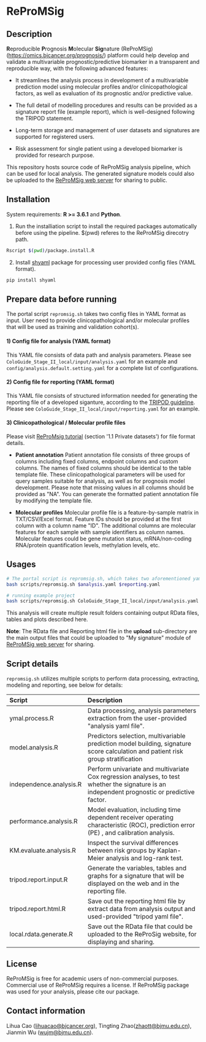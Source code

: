 # ReProMSig

## Description

<b>R</b>eproducible <b>P</b>rognosis <b>M</b>olecular <b>Sig</b>nature (ReProMSig) (https://omics.bjcancer.org/prognosis/) platform could help develop and validate a multivariable prognostic/predictive biomarker in a transparent and reproducible way, with the following advanced features:

- It streamlines the analysis process in development of a multivariable prediction model using molecular profiles and/or clinicopathological factors, as well as evaluation of its prognostic and/or predictive value.

- The full detail of modelling procedures and results can be provided as a signature report file (example report), which is well-designed following the TRIPOD statement.

- Long-term storage and management of user datasets and signatures are supported for registered users.

- Risk assessment for single patient using a developed biomarker is provided for research purpose.

This repository hosts source code of ReProMSig analysis pipeline, which can be used for local analysis. The generated signature models could also be uploaded to the [ReProMSig web server](https://omics.bjcancer.org/prognosis/) for sharing to public.


## Installation
System requirements: <b>R >= 3.6.1</b> and <b>Python</b>.

1) Run the installiation script to install the required packages automatically before using the pipeline. $(pwd) referes to the ReProMSig direcotry path.

```bash
Rscript $(pwd)/package.install.R
```

2) Install [shyaml](https://github.com/0k/shyaml) package for processing user provided config files (YAML format).
```bash
pip install shyaml
```

## Prepare data before running

The portal script `repromsig.sh` takes two config files in YAML format as input. User need to provide clinicopathological and/or molecular profiles that will be used as training and validation cohort(s).

####  1) Config file for analysis (YAML format)
This YAML file consists of data path and analysis parameters. Please see `ColoGuide_Stage_II_local/input/analysis.yaml` for an example and `config/analysis.default.setting.yaml` for a complete list of configurations.

####  2) Config file for reporting (YAML format)
This YAML file consists of structured information needed for generating the reporting file of a developed siganture, according to the [TRIPOD guideline](https://www.tripod-statement.org/). Please see `ColoGuide_Stage_II_local/input/reporting.yaml` for an example.

#### 3) Clinicopathological / Molecular profile files
Please visit [ReProMsig tutorial](https://omics.bjcancer.org/prognosis/) (section '1.1 Private datasets') for file format details.

- <b>Patient annotation</b>
Patient annotation file consists of three groups of columns including fixed columns, endpoint columns and custom columns. The names of fixed columns should be identical to the table template file. These clinicopathological parameters will be used for query samples suitable for analysis, as well as for prognosis model development. Please note that missing values in all columns should be provided as "NA". You can generate the formatted patient annotation file by modifying the template file.

- <b>Molecular profiles</b>
Molecular profile file is a feature-by-sample matrix in TXT/CSV/Excel format. Feature IDs should be provided at the first column with a column name "ID". The additional columns are molecular features for each sample with sample identifiers as column names. Molecular features could be gene mutation status, mRNA/non-coding RNA/protein quantification levels, methylation levels, etc. 

## Usages 
```bash
# The portal script is repromsig.sh, which takes two aforementioned yaml files as input. 
bash scripts/repromsig.sh $analysis.yaml $reporting.yaml

# running example project
bash scripts/repromsig.sh ColoGuide_Stage_II_local/input/analysis.yaml  ColoGuide_Stage_II_local/input/reporting.yaml
```

This analysis will create multiple result folders containing output RData files, tables and plots described here.

<b>Note</b>: The RData file and Reporting html file in the <b>upload</b> sub-directory are the main output files that could be uploaded to "My signature" module of [ReProMSig web server](https://omics.bjcancer.org/prognosis/) for sharing.

## Script details
`repromsig.sh` utilizes multiple scripts to perform data processing, extracting, modeling and reporting, see below for details:

Script |Description
:-|:-
ymal.process.R | Data processing, analysis parameters extraction from the user-provided "analysis yaml file".
model.analysis.R | Predictors selection, multivariable prediction model building, signature score calculation and patient risk group stratification
independence.analysis.R |	Perform univariate and multivariate Cox regression analyses, to test whether the signature is an independent prognostic or predictive factor. 
performance.analysis.R | Model evaluation, including time dependent receiver operating characteristic (ROC), prediction error (PE) , and calibration analysis.
KM.evaluate.analysis.R | Inspect the survival differences between risk groups by Kaplan-Meier analysis and log-rank test. 
tripod.report.input.R | Generate the variables, tables and graphs for a signature that will be displayed on the web and in the reporting file.
tripod.report.html.R | Save out the reporting html file by extract data from analysis output and used-provided "tripod yaml file".
local.rdata.generate.R | Save out the RData file that could be uploaded to the ReProSig website, for displaying and sharing.

## License
ReProMSig is free for academic users of non-commercial purposes. Commercial use of ReProMSig requires a license. If ReProMSig package was used for your analysis, please cite our package.

## Contact information
Lihua Cao (lihuacao@bjcancer.org), Tingting Zhao(zhaott@bjmu.edu.cn), Jianmin Wu (wujm@bjmu.edu.cn).



